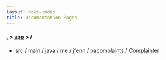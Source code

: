 ```yaml
---
layout: docs-index
title: Documentation Pages
---
```

#### [.](./../index) > [app](./index) > **/**

- [src / main / java / me / jfenn / pacomplaints / Complainter](src/main/java/me/jfenn/pacomplaints/Complainter)
